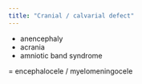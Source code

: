 ```yaml
---
title: "Cranial / calvarial defect"
---
```

- anencephaly
- acrania
- amniotic band syndrome

= encephalocele / myelomeningocele

